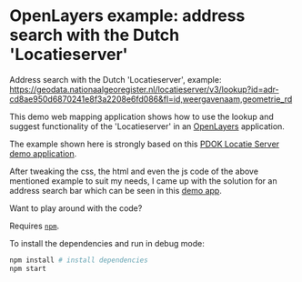 # OpenLayers example: address search with the Dutch 'Locatieserver'

Address search with the Dutch 'Locatieserver', example: https://geodata.nationaalgeoregister.nl/locatieserver/v3/lookup?id=adr-cd8ae950d6870241e8f3a2208e6fd086&fl=id,weergavenaam,geometrie_rd

This demo web mapping application shows how to use the lookup and suggest functionality of the 'Locatieserver' in an [OpenLayers](https://openlayers.org/) application.

The example shown here is strongly based on this [PDOK Locatie Server demo application](https://github.com/arbakker/pdok-js-map-examples/tree/master/openlayers-locatie-server).  

After tweaking the css, the html and even the js code of the above mentioned example to suit my needs, I came up with the solution for an address search bar which can be seen in this [demo app](https://twiav.nl/nl/openlayers/ol-address-search-nl-locatieserver).

Want to play around with the code?

Requires [`npm`](https://www.npmjs.com/).

To install the dependencies and run in debug mode:

```bash
npm install # install dependencies
npm start
```